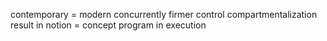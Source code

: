 contemporary = modern
concurrently
firmer control
compartmentalization
result in
notion = concept
program in execution